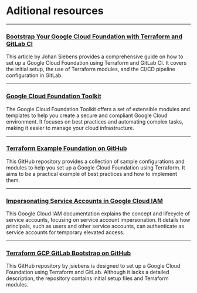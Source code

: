 # Aditional resources

---
### [Bootstrap Your Google Cloud Foundation with Terraform and GitLab CI](https://johansiebens.dev/posts/2021/05/bootstrap-your-google-cloud-foundation-with-terraform-and-gitlab-ci/)
This article by Johan Siebens provides a comprehensive guide on how to set up a Google Cloud Foundation using Terraform and GitLab CI. It covers the initial setup, the use of Terraform modules, and the CI/CD pipeline configuration in GitLab.

---

### [Google Cloud Foundation Toolkit](https://cloud.google.com/foundation-toolkit)
The Google Cloud Foundation Toolkit offers a set of extensible modules and templates to help you create a secure and compliant Google Cloud environment. It focuses on best practices and automating complex tasks, making it easier to manage your cloud infrastructure.

---

### [Terraform Example Foundation on GitHub](https://github.com/terraform-google-modules/terraform-example-foundation)
This GitHub repository provides a collection of sample configurations and modules to help you set up a Google Cloud Foundation using Terraform. It aims to be a practical example of best practices and how to implement them.

---

### [Impersonating Service Accounts in Google Cloud IAM](https://cloud.google.com/iam/docs/impersonating-service-accounts)
This Google Cloud IAM documentation explains the concept and lifecycle of service accounts, focusing on service account impersonation. It details how principals, such as users and other service accounts, can authenticate as service accounts for temporary elevated access.

---

### [Terraform GCP GitLab Bootstrap on GitHub](https://github.com/jsiebens/terraform-gcp-gitlab-bootstrap)
This GitHub repository by jsiebens is designed to set up a Google Cloud Foundation using Terraform and GitLab. Although it lacks a detailed description, the repository contains initial setup files and Terraform modules.

